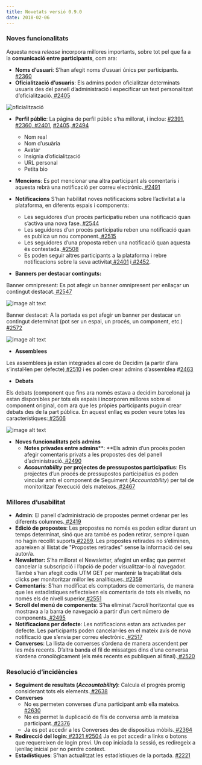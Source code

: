 ```yaml
---
title: Novetats versió 0.9.0
date: 2018-02-06
---
```


### Noves funcionalitats

Aquesta nova *release* incorpora millores importants, sobre tot pel que fa a la **comunicació entre participants**, com ara:
* **Noms d’usuari**: S’han afegit noms d’usuari únics per participants.[ #2360](https://github.com/decidim/decidim/pull/2360)
* **Oficialització d’usuaris**: Els admins poden oficialitzar determinats usuaris des del panell d’administració i especificar un text personalitzat d’oficialització.[ #2405](https://github.com/decidim/decidim/pull/2405)

![oficialització](/blog/images/release-0.9.0-image-0.png)


* **Perfil públic**: La pàgina de perfil públic s’ha millorat, i inclou: [#2391](https://github.com/decidim/decidim/pull/2391),[ #2360](https://github.com/decidim/decidim/pull/2360),[ #2401](https://github.com/decidim/decidim/pull/2401), [#2405](https://github.com/decidim/decidim/pull/2405).[ #2494](https://github.com/decidim/decidim/pull/2494)
    * Nom real
    * Nom d’usuària
    * Avatar
    * Insígnia d’oficialització
    * URL personal
    * Petita bio

* **Mencions**: Es pot mencionar una altra participant als comentaris i aquesta rebrà una notificació per correu electrònic.[ #2491](https://github.com/decidim/decidim/pull/2491)

* **Notificacions**
S’han habilitat noves notificacions sobre l’activitat a la plataforma, en diferents espais i components:
    * Les seguidores d’un procés participatiu reben una notificació quan s’activa una nova fase.[ #2544](https://github.com/decidim/decidim/pull/2544)
    * Les seguidores d’un procés participatiu reben una notificació quan es publica un nou component.[ #2515](https://github.com/decidim/decidim/pull/2515)
    * Les seguidores d’una proposta reben una notificació quan aquesta és contestada.[ #2508](https://github.com/decidim/decidim/pull/2508)
    * Es poden seguir altres participants a la plataforma i rebre notificacions sobre la seva activitat[ #2401](https://github.com/decidim/decidim/pull/2401) i[ #2452](https://github.com/decidim/decidim/pull/2452).

* **Banners per destacar continguts:**

Banner omnipresent: Es pot afegir un banner omnipresent per enllaçar un contingut destacat.[ #2547](https://github.com/decidim/decidim/pull/2547)

![image alt text](/blog/images/release-0.9.0-image_1.png)

Banner destacat: A la portada es pot afegir un banner per destacar un contingut determinat (pot ser un espai, un procés, un component, etc.)[ #2572](https://github.com/decidim/decidim/pull/2572)

![image alt text](/blog/images/release-0.9.0-image_2.png)

* **Assemblees**

Les assemblees ja estan integrades al core de Decidim (a partir d’ara s’instal·len per defecte)[ #2510](https://github.com/decidim/decidim/pull/2510) i es poden crear admins d’assemblea #[2463](https://github.com/decidim/decidim/pull/2463)

* **Debats**

Els debats (component que fins ara només estava a decidim.barcelona) ja estan disponibles per tots els espais i incorporen millores sobre el component original, com ara que les pròpies participants puguin crear debats des de la part pública. En aquest enllaç es poden veure totes les característiques:[ #2506](https://github.com/decidim/decidim/pull/2506)

![image alt text](/blog/images/release-0.9.0-image_3.png)

* **Noves funcionalitats pels admins**
    * **Notes privades entre admins****: **Els admin d’un procés poden afegir comentaris privats a les propostes des del panell d’administració.[ #2490](https://github.com/decidim/decidim/pull/2490)
    * ***Accountability*** **per projectes de pressupostos participatius**: Els projectes d’un procés de pressupostos participatius es poden vincular amb el component de Seguiment (*Accountability*) per tal de monitoritzar l’execució dels mateixos.[ #2467](https://github.com/decidim/decidim/pull/2467)

### Millores d’usabilitat

* **Admin**: El panell d’administració de propostes permet ordenar per les diferents columnes.[ #2419](https://github.com/decidim/decidim/pull/2419)
* **Edició de propostes**: Les propostes no només es poden editar durant un temps determinat, sinó que ara també es poden retirar, sempre i quan no hagin recollit suports[ #2289](https://github.com/decidim/decidim/issues/2289). Les propostes retirades no s’eliminen, apareixen al llistat de "Propostes retirades" sense la informació del seu autor/a.
* **Newsletter:** S’ha millorat el Newsletter, afegint un enllaç que permet cancelar la subscripció i l’opció de poder visualitzar-lo al navegador. També s’han afegit codis UTM GET per mantenir la traçabilitat dels clicks per monitoritzar millor les analítiques.[ #2359](https://github.com/decidim/decidim/pull/2359)
* **Comentaris**: S’han modificat els comptadors de comentaris, de manera que les estadístiques reflecteixen els comentaris de  tots els nivells, no només els de nivell superior[ #2551](https://github.com/decidim/decidim/pull/2551)
* **Scroll del menú de components**: S’ha eliminat *l’scroll* horitzontal que es mostrava a la barra de navegació a partir d’un cert número de components.[ #2495](https://github.com/decidim/decidim/pull/2495)
* **Notificacions per defecte**: Les notificacions estan ara activades per defecte. Les participants poden cancelar-les en el mateix avís de nova notificació que s’envia per correu electrònic.[ #2517](https://github.com/decidim/decidim/pull/2517)
* **Converses**: La llista de converses s’ordena de manera ascendent per les més recents. D’altra banda el fil de missatges dins d’una conversa s’ordena cronològicament (els més recents es publiquen al final).[ #2520](https://github.com/decidim/decidim/pull/2520)

### Resolució d’incidències

* **Seguiment de resultats (****_Accountability_****)**: Calcula el progrés promig considerant tots els elements.[ #2638](https://github.com/decidim/decidim/pull/2638)
* **Converses**
    * No es permeten converses d’una participant amb ella mateixa.[ #2630](https://github.com/decidim/decidim/pull/2630)
    * No es permet la duplicació de fils de conversa amb la mateixa participant.[ #2376](https://github.com/decidim/decidim/pull/2376)
    * Ja es pot accedir a les Converses des de dispositius mòbils.[ #2364](https://github.com/decidim/decidim/pull/2364)
* **Redirecció del login**:[ #2321](https://github.com/decidim/decidim/pull/2321)[ #2504](https://github.com/decidim/decidim/pull/2504) Ja es pot accedir a links o botons que requereixen de login previ. Un cop iniciada la sessió, es rediregeix a l¡enllaç inicial per no perdre context.
* **Estadístiques**: S'han actualitzat les estadístiques de la portada. [#2221](https://github.com/decidim/decidim/pull/2221)
